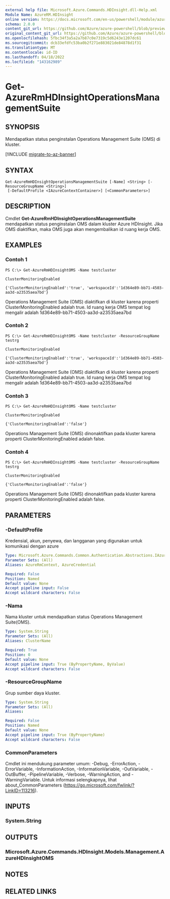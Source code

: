 ```yaml
---
external help file: Microsoft.Azure.Commands.HDInsight.dll-Help.xml
Module Name: AzureRM.HDInsight
online version: https://docs.microsoft.com/en-us/powershell/module/azurerm.hdinsight/get-azurermhdinsightoperationsmanagementsuite
schema: 2.0.0
content_git_url: https://github.com/Azure/azure-powershell/blob/preview/src/ResourceManager/HDInsight/Commands.HDInsight/help/Get-AzureRmHDInsightOperationsManagementSuite.md
original_content_git_url: https://github.com/Azure/azure-powershell/blob/preview/src/ResourceManager/HDInsight/Commands.HDInsight/help/Get-AzureRmHDInsightOperationsManagementSuite.md
ms.openlocfilehash: 5fbc34f3a5a2a7b87c0e7319c5d6243e1207dc61
ms.sourcegitcommit: dcb33efdfc53ba0b2f271e883021de84878d1f31
ms.translationtype: MT
ms.contentlocale: id-ID
ms.lasthandoff: 04/18/2022
ms.locfileid: "143162989"
---
```

# Get-AzureRmHDInsightOperationsManagementSuite

## SYNOPSIS
Mendapatkan status penginstalan Operations Management Suite (OMS) di kluster.

[!INCLUDE [migrate-to-az-banner](../../includes/migrate-to-az-banner.md)]

## SYNTAX

```
Get-AzureRmHDInsightOperationsManagementSuite [-Name] <String> [-ResourceGroupName <String>]
 [-DefaultProfile <IAzureContextContainer>] [<CommonParameters>]
```

## DESCRIPTION
Cmdlet **Get-AzureRmHDInsightOperationsManagementSuite** mendapatkan status penginstalan OMS dalam kluster Azure HDInsight. Jika OMS diaktifkan, maka OMS juga akan mengembalikan id ruang kerja OMS.

## EXAMPLES

### Contoh 1
```
PS C:\> Get-AzureRmHDInsightOMS -Name testcluster

ClusterMonitoringEnabled

{'ClusterMonitoringEnabled':'true', 'workspaceId':'1d364e89-bb71-4503-aa3d-a23535aea7bd'}
```

Operations Management Suite (OMS) diaktifkan di kluster karena properti ClusterMonitoringEnabled adalah true. Id ruang kerja OMS tempat log mengalir adalah 1d364e89-bb71-4503-aa3d-a23535aea7bd

### Contoh 2
```
PS C:\> Get-AzureRmHDInsightOMS -Name testcluster -ResourceGroupName testrg

ClusterMonitoringEnabled

{'ClusterMonitoringEnabled':'true', 'workspaceId':'1d364e89-bb71-4503-aa3d-a23535aea7bd'}
```

Operations Management Suite (OMS) diaktifkan di kluster karena properti ClusterMonitoringEnabled adalah true. Id ruang kerja OMS tempat log mengalir adalah 1d364e89-bb71-4503-aa3d-a23535aea7bd

### Contoh 3
```
PS C:\> Get-AzureRmHDInsightOMS -Name testcluster

ClusterMonitoringEnabled

{'ClusterMonitoringEnabled':'false'}
```

Operations Management Suite (OMS) dinonaktifkan pada kluster karena properti ClusterMonitoringEnabled adalah false.

### Contoh 4
```
PS C:\> Get-AzureRmHDInsightOMS -Name testcluster -ResourceGroupName testrg

ClusterMonitoringEnabled

{'ClusterMonitoringEnabled':'false'}
```

Operations Management Suite (OMS) dinonaktifkan pada kluster karena properti ClusterMonitoringEnabled adalah false.

## PARAMETERS

### -DefaultProfile
Kredensial, akun, penyewa, dan langganan yang digunakan untuk komunikasi dengan azure

```yaml
Type: Microsoft.Azure.Commands.Common.Authentication.Abstractions.IAzureContextContainer
Parameter Sets: (All)
Aliases: AzureRmContext, AzureCredential

Required: False
Position: Named
Default value: None
Accept pipeline input: False
Accept wildcard characters: False
```

### -Nama
Nama kluster untuk mendapatkan status Operations Management Suite(OMS).

```yaml
Type: System.String
Parameter Sets: (All)
Aliases: ClusterName

Required: True
Position: 0
Default value: None
Accept pipeline input: True (ByPropertyName, ByValue)
Accept wildcard characters: False
```

### -ResourceGroupName
Grup sumber daya kluster.

```yaml
Type: System.String
Parameter Sets: (All)
Aliases:

Required: False
Position: Named
Default value: None
Accept pipeline input: True (ByPropertyName)
Accept wildcard characters: False
```

### CommonParameters
Cmdlet ini mendukung parameter umum: -Debug, -ErrorAction, -ErrorVariable, -InformationAction, -InformationVariable, -OutVariable, -OutBuffer, -PipelineVariable, -Verbose, -WarningAction, and -WarningVariable. Untuk informasi selengkapnya, lihat about_CommonParameters (https://go.microsoft.com/fwlink/?LinkID=113216).

## INPUTS

### System.String

## OUTPUTS

### Microsoft.Azure.Commands.HDInsight.Models.Management.AzureHDInsightOMS

## NOTES

## RELATED LINKS
